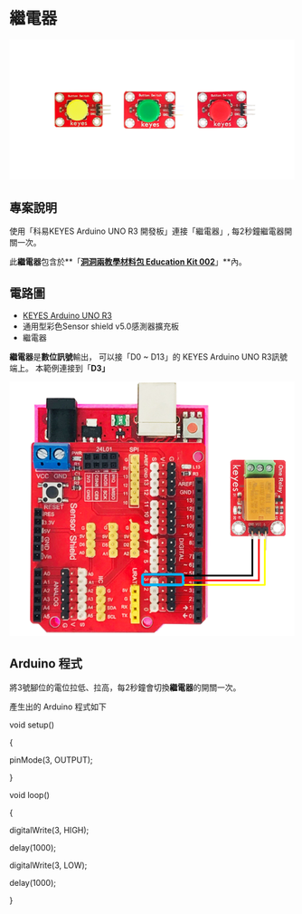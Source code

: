 # 繼電器

![](../../.gitbook/assets/0%20%2814%29.png)

## 專案說明

使用「科易KEYES Arduino UNO R3 開發板」連接「繼電器」, 每2秒鐘繼電器開關一次。

此**繼電器**包含於**「**[洞洞兩教學材料包 Education Kit 002](https://www.robotkingdom.com.tw/product/rk-education-kit-002/)**」**內。

## 電路圖

* [KEYES Arduino UNO R3](https://www.robotkingdom.com.tw/product/keyes-uno-r3/)
* 通用型彩色Sensor shield v5.0感測器擴充板
* 繼電器

**繼電器**是**數位訊號**輸出， 可以接「D0 ~ D13」的 KEYES Arduino UNO R3訊號端上。 本範例連接到「**D3」**

![](../../.gitbook/assets/1%20%2829%29.png)

## Arduino 程式

將3號腳位的電位拉低、拉高，每2秒鐘會切換**繼電器**的開關一次。

產生出的 Arduino 程式如下

void setup\(\)

{

 pinMode\(3, OUTPUT\);

}

void loop\(\)

{

 digitalWrite\(3, HIGH\);

 delay\(1000\);

 digitalWrite\(3, LOW\);

 delay\(1000\);

}

